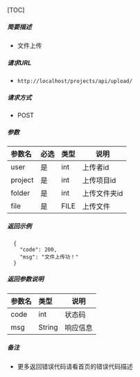 

[TOC]
    
##### 简要描述

- 文件上传

##### 请求URL
- ` http://localhost/projects/api/upload/ `
  
##### 请求方式
- POST 

##### 参数

| 参数名     |必选| 类型   | 说明      |
|:--------|:---|:-----|---------|
| user    |是  | int  | 上传者id   |
| project |是  | int  | 上传项目id  |
| folder  |是  | int  | 上传文件夹id |
| file    |是  | FILE | 上传文件    |

##### 返回示例 

``` 
  {
    "code": 200,
    "msg": "文件上传功！"
  }
```

##### 返回参数说明 

|参数名|类型|说明|
|:-----  |:-----|-----                           |
|code |int   |状态码  |
|msg |String   |响应信息  |


##### 备注 

- 更多返回错误代码请看首页的错误代码描述




